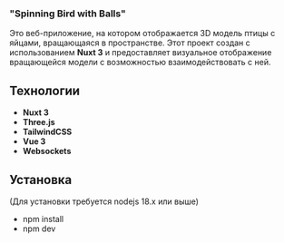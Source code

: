 ### "Spinning Bird with Balls"
Это веб-приложение, на котором отображается 3D модель птицы с яйцами, вращающаяся в пространстве. Этот проект создан с использованием **Nuxt 3** и предоставляет визуальное отображение вращающейся модели с возможностью взаимодействовать с ней.

## Технологии

- **Nuxt 3**
- **Three.js** 
- **TailwindCSS**
- **Vue 3**
- **Websockets**

## Установка

(Для установки требуется nodejs 18.x или выше)

- npm install
- npm dev

